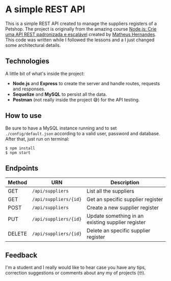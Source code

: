 # A simple REST API
This is a simple REST API created to manage the suppliers registers of a Petshop. The project is originally from the amazing course [Node.js: Crie uma API REST padronizada e escalável](https://cursos.alura.com.br/course/nodejs-api-rest-padronizada-escalavel) created by [Matheus Hernandes](https://www.linkedin.com/in/onhernandes/). This code was written while I followed the lessons and a I just changed some architectural details.

## Technologies
A little bit of what's inside the project:
- **Node.js** and **Express** to create the server and handle routes, requests and responses.
- **Sequelize** and **MySQL** to persist all the data.
- **Postman** (not really inside the project 😅) for the API testing.

## How to use
Be sure to have a MySQL instance running and to set `./config/default.json` according to a valid user, password and database.
After that, just run on terminal:
```
$ npm install
$ npm start
```

## Endpoints
Method | URN | Description
-------|-----|-------------
GET | `/api/suppliers` | List all the suppliers
GET | `/api/suppliers/{id}` | Get an specific supplier register
POST | `/api/suppliers` | Create a new supplier register
PUT | `/api/suppliers/{id}` | Update something in an existing supplier register
DELETE | `/api/suppliers/{id}` | Delete an specific supplier register

## Feedback
I'm a student and I really would like to hear case you have any tips, correction suggestions or comments about any my of projects (🤓).
